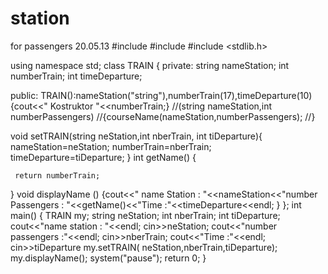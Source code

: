 station
=======

for passengers
20.05.13
#include <iostream>
#include <string>
#include <stdlib.h>

using namespace std;
class TRAIN
{
private:
string nameStation;
int numberTrain;
int timeDeparture;

public:
  TRAIN():nameStation("string"),numberTrain(17),timeDeparture(10)
  {cout<<" Kostruktor "<<numberTrain;}
  //(string nameStation,int numberPassengers)
//{courseName(nameStation,numberPassengers);
//}


 void setTRAIN(string neStation,int nberTrain, int tiDeparture){
	 nameStation=neStation;
	 numberTrain=nberTrain;
	 timeDeparture=tiDeparture;
 }
	int getName()
 {

	 return numberTrain;
 }
	void displayName ()
{cout<<" name Station : "<<nameStation<<"number Passengers : "<<getName()<<"Time :"<<timeDeparture<<endl;
}
};
int main()
{
	TRAIN my;
	string neStation;
	int nberTrain;
	int tiDeparture;
	cout<<"name station : "<<endl;
	cin>>neStation;
	cout<<"number passengers  :"<<endl;
	cin>>nberTrain;
	cout<<"Time :"<<endl;
	cin>>tiDeparture
	my.setTRAIN( neStation,nberTrain,tiDeparture);
	my.displayName();
	system("pause");
	return 0;
}
